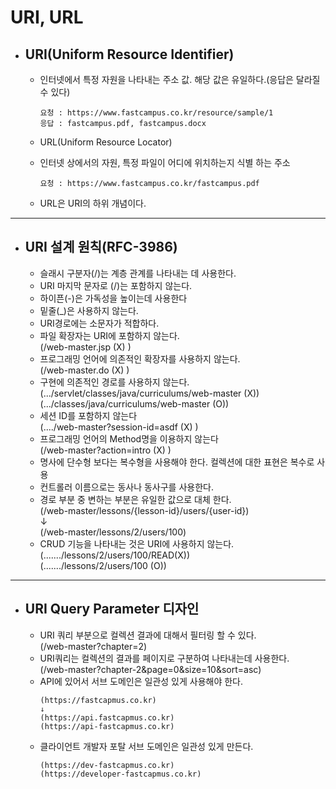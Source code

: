 # URI, URL

- ## URI(Uniform Resource Identifier)
    - 인터넷에서 특정 자원을 나타내는 주소 값. 해당 값은 유일하다.(응답은 달라질 수 있다)
        ~~~
        요청 : https://www.fastcampus.co.kr/resource/sample/1
        응답 : fastcampus.pdf, fastcampus.docx
        ~~~

    - URL(Uniform Resource Locator)
    - 인터넷 상에서의 자원, 특정 파일이 어디에 위치하는지 식별 하는 주소
        ~~~
        요청 : https://www.fastcampus.co.kr/fastcampus.pdf
        ~~~

    - URL은 URI의 하위 개념이다.
--------------------
- ## URI 설계 원칙(RFC-3986)
    - 슬래시 구분자(/)는 계층 관계를 나타내는 데 사용한다.
    - URI 마지막 문자로 (/)는 포함하지 않는다.
    - 하이픈(-)은 가독성을 높이는데 사용한다
    - 밑줄(_)은 사용하지 않는다.
    - URI경로에는 소문자가 적합하다.
    - 파일 확장자는 URI에 포함하지 않는다.  
    (/web-master.jsp (X) )
    - 프로그래밍 언어에 의존적인 확장자를 사용하지 않는다.  
    (/web-master.do (X) )
    - 구현에 의존적인 경로를 사용하지 않는다.  
    (.../servlet/classes/java/curriculums/web-master (X))  
    (.../classes/java/curriculums/web-master (O))
    - 세션 ID를 포함하지 않는다  
    (..../web-master?session-id=asdf (X) )
    - 프로그래밍 언어의 Method명을 이용하지 않는다  
    (/web-master?action=intro (X) )
    - 명사에 단수형 보다는 복수형을 사용해야 한다. 컬렉션에 대한 표현은 복수로 사용
    - 컨트롤러 이름으로는 동사나 동사구를 사용한다.
    - 경로 부분 중 변하는 부분은 유일한 값으로 대체 한다.  
    (/web-master/lessons/{lesson-id}/users/{user-id})  
    ↓  
    (/web-master/lessons/2/users/100)
    - CRUD 기능을 나타내는 것은 URI에 사용하지 않는다.  
    (......./lessons/2/users/100/READ(X))  
    (......./lessons/2/users/100 (O))
------------------------
- ## URI Query Parameter 디자인
    - URI 쿼리 부분으로 컬렉션 결과에 대해서 필터링 할 수 있다.  
    (/web-master?chapter=2)
    - URI쿼리는 컬렉션의 결과를 페이지로 구분하여 나타내는데 사용한다.  
    (/web-master?chapter-2&page=0&size=10&sort=asc)
    - API에 있어서 서브 도메인은 일관성 있게 사용해야 한다.  
        ~~~
        (https://fastcapmus.co.kr)
        ↓
        (https://api.fastcapmus.co.kr)
        (https://api-fastcapmus.co.kr)
        ~~~
    - 클라이언트 개발자 포탈 서브 도메인은 일관성 있게 만든다.
        ~~~
        (https://dev-fastcapmus.co.kr)
        (https://developer-fastcapmus.co.kr)
        ~~~

